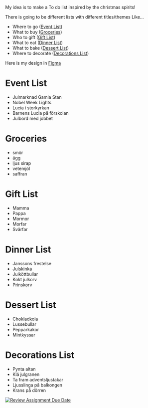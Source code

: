 My idea is to make a To do list inspired by the christmas spirits! 

There is going to be different lists with different titles/themes
Like...
+ Where to go ([Event List](#eventlist))
+ What to buy ([Groceries](#groceries))
+ Who to gift ([Gift List](#gift-list))
+ What to eat ([Dinner List](#dinner-list))
+ What to bake ([Dessert List](#dessert-list))
+ Where to decorate ([Decorations List](#decorations-list))


Here is my design in [Figma](https://www.figma.com/design/HFj4q35xjuHdruXLuH8rHB/U03?node-id=0-1&t=6om5Lk0hxoBU4ifD-1)

# Event List
+ Julmarknad Gamla Stan
+ Nobel Week Lights
+ Lucia i storkyrkan
+ Barnens Lucia på förskolan
+ Julbord med jobbet

# Groceries
+ smör
+ ägg
+ ljus sirap
+ vetemjöl
+ saffran

# Gift List 
+ Mamma
+ Pappa
+ Mormor
+ Morfar
+ Svärfar

# Dinner List
+ Janssons frestelse
+ Julskinka
+ Julköttbullar
+ Kokt julkorv
+ Prinskorv

# Dessert List
+ Chokladkola
+ Lussebullar
+ Pepparkakor
+ Mintkyssar

# Decorations List
+ Pynta altan
+ Klä julgranen
+ Ta fram adventsljustakar 
+ Ljusslinga på balkongen
+ Krans på dörren



[![Review Assignment Due Date](https://classroom.github.com/assets/deadline-readme-button-22041afd0340ce965d47ae6ef1cefeee28c7c493a6346c4f15d667ab976d596c.svg)](https://classroom.github.com/a/5k4uDUDX)
